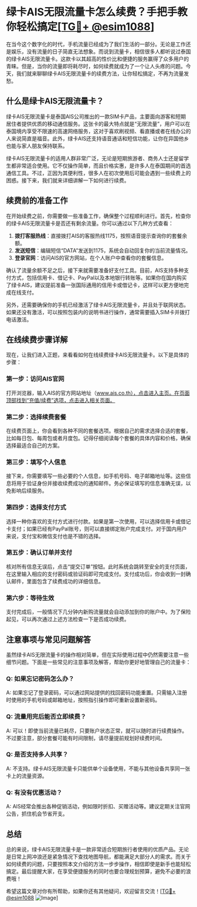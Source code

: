 # 绿卡AIS无限流量卡怎么续费？手把手教你轻松搞定[[TG💪+ @esim1088](https://t.me/s/esim1088)]

在当今这个数字化的时代，手机流量已经成为了我们生活的一部分。无论是工作还是娱乐，没有流量的日子简直无法想象。而说到流量卡，相信很多人都听说过泰国的绿卡AIS无限流量卡。这款卡以其超高的性价比和便捷的服务赢得了众多用户的青睐。但是，当你的流量即将耗尽时，如何续费就成为了一个让人头疼的问题。今天，我们就来聊聊绿卡AIS无限流量卡的续费方法，让你轻松搞定，不再为流量发愁。

## 什么是绿卡AIS无限流量卡？

绿卡AIS无限流量卡是泰国AIS公司推出的一款SIM卡产品，主要面向游客和短期居住者提供优质的移动通信服务。这张卡的最大特点就是“无限流量”，用户可以在泰国境内享受不限速的高速网络服务，这对于喜欢刷视频、看直播或者在线办公的人来说简直是福音。此外，绿卡AIS还支持语音通话和短信功能，让你在异国他乡也能与家人朋友保持联系。

绿卡AIS无限流量卡的适用人群非常广泛，无论是短期旅游者、商务人士还是留学生都非常适合使用。它不仅操作简单，而且价格实惠，是许多人在泰国期间的首选通信工具。不过，正因为其便利性，很多人在初次使用后可能会遇到一些续费上的困惑。接下来，我们就来详细讲解一下如何进行续费。

## 续费前的准备工作

在开始续费之前，你需要做一些准备工作，确保整个过程顺利进行。首先，检查你的绿卡AIS无限流量卡是否还有剩余流量。你可以通过以下几种方式查看：

1. **拨打客服热线**：直接拨打AIS的客服热线1175，按照语音提示查询你的套餐余额。
2. **发送短信**：编辑短信“DATA”发送到1175，系统会自动回复你的当前流量情况。
3. **登录官网**：访问AIS的官方网站，在个人账户中查看你的套餐信息。

确认了流量余额不足之后，接下来就需要准备好支付工具。目前，AIS支持多种支付方式，包括信用卡、借记卡、PayPal以及本地银行转账等。如果你在国内购买了绿卡AIS，建议提前准备一张国际通用的信用卡或借记卡，这样可以更方便地完成在线支付。

另外，还需要确保你的手机已经激活了绿卡AIS无限流量卡，并且处于联网状态。如果还没有激活，可以按照包装内的说明书进行操作，通常需要插入SIM卡并拨打电话激活。

## 在线续费步骤详解

现在，让我们进入正题，来看看如何在线续费绿卡AIS无限流量卡。以下是具体的步骤：

### 第一步：访问AIS官网
打开浏览器，输入AIS的官方网站地址（www.ais.co.th），点击进入主页。在页面顶部找到“充值/续费”选项，点击进入相关页面。

### 第二步：选择续费套餐
在续费页面上，你会看到各种不同的套餐选项。根据自己的需求选择合适的套餐，比如每日包、每周包或者月度包。记得仔细阅读每个套餐的具体内容和价格，确保选择最适合自己的方案。

### 第三步：填写个人信息
接下来，你需要填写一些必要的个人信息，如手机号码、电子邮箱地址等。这些信息将用于验证身份并接收续费成功的通知邮件。务必保证填写的信息准确无误，以免影响后续服务。

### 第四步：选择支付方式
选择一种你喜欢的支付方式进行付款。如果是第一次使用，可以选择信用卡或借记卡支付；如果已经有PayPal账号，则可以直接绑定账户完成支付。对于国内用户来说，支付宝和微信支付也是不错的选择。

### 第五步：确认订单并支付
核对所有信息无误后，点击“提交订单”按钮。此时系统会跳转至安全的支付页面，在这里输入相应的支付密码或验证码即可完成支付。支付成功后，你会收到一封确认邮件，里面包含了续费成功的详细信息。

### 第六步：等待生效
支付完成后，一般情况下几分钟内新购流量就会自动添加到你的账户中。为了保险起见，可以再次通过上述方法检查一下是否成功续费。

## 注意事项与常见问题解答

虽然绿卡AIS无限流量卡的操作相对简单，但在实际使用过程中仍然需要注意一些细节问题。下面是一些常见的注意事项及解答，帮助你更好地管理自己的流量卡：

### Q: 如果忘记密码怎么办？
A: 如果忘记了登录密码，可以通过网站提供的找回密码功能重置。只需输入注册时使用的手机号码或邮箱地址，按照指引操作即可重新设置新密码。

### Q: 流量用完后能否立即续费？
A: 可以！即使当前流量已耗尽，只要账户状态正常，就可以随时进行续费操作。不过要注意，部分套餐可能有时间限制，请尽量提前规划好续费时间。

### Q: 是否支持多人共享？
A: 不支持。绿卡AIS无限流量卡只能供单个设备使用，不能与其他设备共享同一张卡上的流量资源。

### Q: 有没有优惠活动？
A: AIS经常会推出各种促销活动，例如限时折扣、买赠活动等。建议定期关注官网公告，抓住机会节省开支。

## 总结

总的来说，绿卡AIS无限流量卡是一款非常适合短期旅行者使用的优质产品。无论是日常上网冲浪还是紧急情况下查找地图导航，都能满足大部分人的需求。而关于如何续费的问题，只要按照本文介绍的方法一步步操作，相信即使是新手也能轻松搞定。最后提醒大家，在享受便捷服务的同时也要合理规划预算，避免不必要的浪费哦！

希望这篇文章对你有所帮助，如果你还有其他疑问，欢迎留言交流！[[TG💪+ @esim1088](https://t.me/s/esim1088) ![Image](https://i.postimg.cc/4NQfJmqS/Snipaste-2025-05-13-00-14-12.png)]